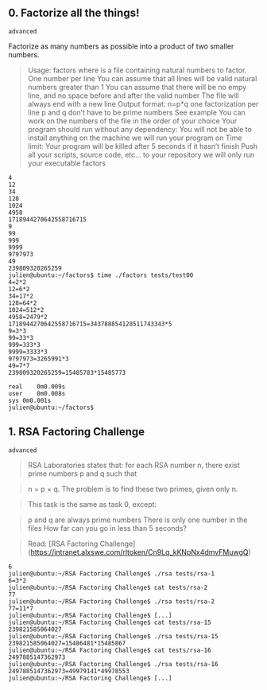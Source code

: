 ## 0. Factorize all the things!

```advanced```

Factorize as many numbers as possible into a product of two smaller numbers.

> Usage: factors <file>
> where <file> is a file containing natural numbers to factor.
> One number per line
> You can assume that all lines will be valid natural numbers greater than 1
> You can assume that there will be no empy line, and no space before and after the valid number
> The file will always end with a new line
> Output format: n=p*q
> one factorization per line
> p and q don’t have to be prime numbers
> See example
> You can work on the numbers of the file in the order of your choice
> Your program should run without any dependency: You will not be able to install anything on the machine we will run your program on
> Time limit: Your program will be killed after 5 seconds if it hasn’t finish
> Push all your scripts, source code, etc… to your repository
> we will only run your executable factors

```julien@ubuntu:~/factors$ cat tests/test00
4
12
34
128
1024
4958
1718944270642558716715
9
99
999
9999
9797973
49
239809320265259
julien@ubuntu:~/factors$ time ./factors tests/test00
4=2*2
12=6*2
34=17*2
128=64*2
1024=512*2
4958=2479*2
1718944270642558716715=343788854128511743343*5
9=3*3
99=33*3
999=333*3
9999=3333*3
9797973=3265991*3
49=7*7
239809320265259=15485783*15485773

real    0m0.009s
user    0m0.008s
sys 0m0.001s
julien@ubuntu:~/factors$ 
```

## 1. RSA Factoring Challenge

```advanced```

> RSA Laboratories states that: for each RSA number n, there exist prime numbers p and q such that

> n = p × q. The problem is to find these two primes, given only n.

> This task is the same as task 0, except:

> p and q are always prime numbers
> There is only one number in the files
> How far can you go in less than 5 seconds?

> Read: [RSA Factoring Challenge] (https://intranet.alxswe.com/rltoken/Cn9Lq_kKNpNx4dmvFMuwgQ)

```julien@ubuntu:~/RSA Factoring Challenge$ cat tests/rsa-1
6
julien@ubuntu:~/RSA Factoring Challenge$ ./rsa tests/rsa-1
6=3*2
julien@ubuntu:~/RSA Factoring Challenge$ cat tests/rsa-2
77
julien@ubuntu:~/RSA Factoring Challenge$ ./rsa tests/rsa-2
77=11*7
julien@ubuntu:~/RSA Factoring Challenge$ [...]  
julien@ubuntu:~/RSA Factoring Challenge$ cat tests/rsa-15
239821585064027
julien@ubuntu:~/RSA Factoring Challenge$ ./rsa tests/rsa-15 
239821585064027=15486481*15485867
julien@ubuntu:~/RSA Factoring Challenge$ cat tests/rsa-16
2497885147362973
julien@ubuntu:~/RSA Factoring Challenge$ ./rsa tests/rsa-16
2497885147362973=49979141*49978553
julien@ubuntu:~/RSA Factoring Challenge$ [...]
```
   